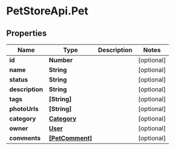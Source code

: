 # PetStoreApi.Pet

## Properties

Name | Type | Description | Notes
------------ | ------------- | ------------- | -------------
**id** | **Number** |  | [optional] 
**name** | **String** |  | [optional] 
**status** | **String** |  | [optional] 
**description** | **String** |  | [optional] 
**tags** | **[String]** |  | [optional] 
**photoUrls** | **[String]** |  | [optional] 
**category** | [**Category**](.md) |  | [optional] 
**owner** | [**User**](.md) |  | [optional] 
**comments** | [**[PetComment]**](PetComment.md) |  | [optional] 


